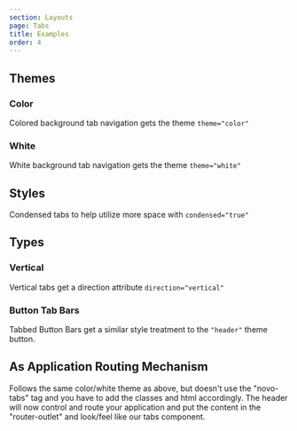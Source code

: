 ```yaml
---
section: Layouts
page: Tabs
title: Examples
order: 4
---
```


## Themes

### Color

Colored background tab navigation gets the theme `theme="color"`

<code-example example="tabs-color"></code-example>

### White

White background tab navigation gets the theme `theme="white"`

<code-example example="tabs-basic"></code-example>

## Styles

Condensed tabs to help utilize more space with `condensed="true"`

<code-example example="tabs-condensed"></code-example>

## Types

### Vertical

Vertical tabs get a direction attribute `direction="vertical"`

<code-example example="tabs-vertical"></code-example>

### Button Tab Bars

Tabbed Button Bars get a similar style treatment to the `"header"` theme button.

## As Application Routing Mechanism

Follows the same color/white theme as above, but doesn't use the "novo\-tabs" tag and you have to add the classes and html accordingly. The header will now control and route your application and put the content in the "router\-outlet" and look/feel like our tabs component.

<code-example example="tabs-router"></code-example>
